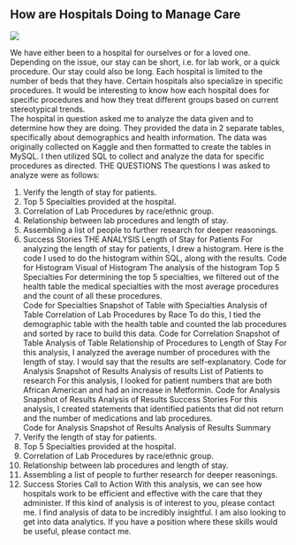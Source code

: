 ## How are Hospitals Doing to Manage Care

<img src="images/?raw=true"/>

We have either been to a hospital for ourselves or for a loved one.  Depending on the issue, our stay can be short, i.e. for lab work, or a quick procedure.  Our stay could also be long.  Each hospital is limited to the number of beds that they have.  Certain hospitals also specialize in specific procedures.  It would be interesting to know how each hospital does for specific procedures and how they treat different groups based on current stereotypical trends.  
The hospital in question asked me to analyze the data given and to determine how they are doing.  They provided the data in 2 separate tables, specifically about demographics and health information. The data was originally collected on Kaggle and then formatted to create the tables in MySQL.  I then utilized SQL to collect and analyze the data for specific procedures as directed.
THE QUESTIONS
The questions I was asked to analyze were as follows:
1.	Verify the length of stay for patients.
2.	Top 5 Specialties provided at the hospital.
3.	Correlation of Lab Procedures by race/ethnic group.
4.	Relationship between lab procedures and length of stay.
5.	Assembling a list of people to further research for deeper reasonings.
6.	Success Stories 
THE ANALYSIS
Length of Stay for Patients
For analyzing the length of stay for patients, I drew a histogram.  Here is the code I used to do the histogram within SQL, along with the results.
Code for Histogram
Visual of Histogram
The analysis of the histogram
Top 5 Specialties
For determining the top 5 specialties, we filtered out of the health table the medical specialties with the most average procedures and the count of all these procedures.  
Code for Specialties
Snapshot of Table with Specialties
Analysis of Table
Correlation of Lab Procedures by Race
To do this, I tied the demographic table with the health table and counted the lab procedures and sorted by race to build this data.
Code for Correlation
Snapshot of Table
Analysis of Table
Relationship of Procedures to Length of Stay
For this analysis, I analyzed the average number of procedures with the length of stay.  I would say that the results are self-explanatory.
Code for Analysis
Snapshot of Results
Analysis of results
List of Patients to research
For this analysis, I looked for patient numbers that are both African American and had an increase in Metformin.
Code for Analysis
Snapshot of Results
Analysis of Results
Success Stories
For this analysis, I created statements that identified patients that did not return and the number of medications and lab procedures.  
Code for Analysis
Snapshot of Results
Analysis of Results
Summary
1.	Verify the length of stay for patients.
2.	Top 5 Specialties provided at the hospital.
3.	Correlation of Lab Procedures by race/ethnic group.
4.	Relationship between lab procedures and length of stay.
5.	Assembling a list of people to further research for deeper reasonings.
6.	Success Stories 
Call to Action
With this analysis, we can see how hospitals work to be efficient and effective with the care that they administer.  If this kind of analysis is of interest to you, please contact me.  I find analysis of data to be incredibly insightful.  I am also looking to get into data analytics.  If you have a position where these skills would be useful, please contact me.

